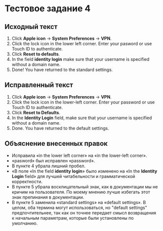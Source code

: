 # Тестовое задание 4

## Исходный текст

1. Click **Apple icon** → **System Preferences** → **VPN**.
2. Click the lock icon in the lower left corner. Enter your pasword or use Touch ID to authenticate.
3. Click **Reset to defaults**.
4. In  the field **identity login** make sure that your username is specified without a domain name.
5. Done! You have returned to the standard settings.

## Исправленный текст

1. Click **Apple icon** → **System Preferences** → **VPN**.
2. Click the lock icon in the lower-left corner. Enter your password or use Touch ID to authenticate.
3. Click **Reset to Defaults**.
4. In the **Identity Login** field, make sure that your username is specified without a domain name.
5. Done. You have returned to the default settings.

## Объяснение внесенных правок

- Исправила «in the lower left corner» на «in the lower-left corner».
- «pasword» был исправлен «password».
- В пункте 4 убрала лишний пробел.
- «В поле «In the field **identity login**» было изменено на «In the **Identity Login** field» для лучшей читабельности и грамматической корректности.
- В пункте 5 убрала восклицательный знак, как в документации мы не кричим на пользователя. По моему мнению лучше избегать этот знак препинания в документации.
- В пункте 5 заменила «standard settings» на «default settings». В целом, оба термина могут использоваться, но "default settings" предпочтительнее, так как он точнее передает смысл возвращения к начальным параметрам, которые были установлены по умолчанию.
